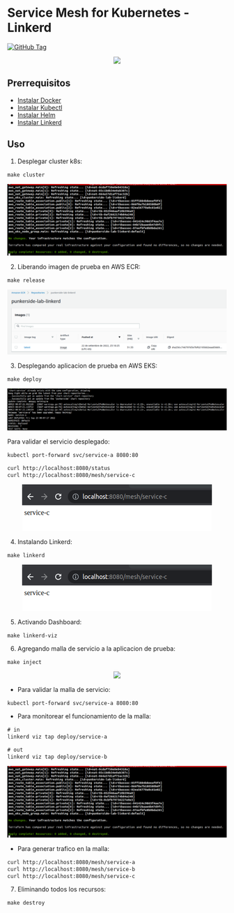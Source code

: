 # Service Mesh for Kubernetes - Linkerd

[![GitHub Tag](https://img.shields.io/github/tag-date/punkerside/linkerd.svg?style=plastic)](https://github.com/punkerside/linkerd/tags/)

<p align="center">
  <img src="docs/control-plane.png">
</p>

## **Prerrequisitos**

* [Instalar Docker](https://docs.docker.com/engine/install/)
* [Instalar Kubectl](https://kubernetes.io/docs/tasks/tools/install-kubectl-linux/)
* [Instalar Helm](https://helm.sh/docs/intro/install/)
* [Instalar Linkerd](https://linkerd.io/2.11/getting-started/)

## **Uso**

1. Desplegar cluster k8s:

```console
make cluster
```

<p align="center">
  <img src="docs/img_01.png">
</p>

2. Liberando imagen de prueba en AWS ECR:

```console
make release
```

<p align="center">
  <img src="docs/img_02.png">
</p>

3. Desplegando aplicacion de prueba en AWS EKS:

```console
make deploy
```

<p align="center">
  <img src="docs/img_03.png">
</p>

Para validar el servicio desplegado:

```console
kubectl port-forward svc/service-a 8080:80
```

```console
curl http://localhost:8080/status
curl http://localhost:8080/mesh/service-c
```

<p align="center">
  <img src="docs/img_04.png">
</p>

4. Instalando Linkerd:

```console
make linkerd
```

<p align="center">
  <img src="docs/img_04.PNG">
</p>

5. Activando Dashboard:

```console
make linkerd-viz
```

6. Agregando malla de servicio a la aplicacion de prueba:

```console
make inject
```

<p align="center">
  <img src="docs/img_05.PNG">
</p>

* Para validar la malla de servicio:

```console
kubectl port-forward svc/service-a 8080:80
```

* Para monitorear el funcionamiento de la malla:

```console
# in
linkerd viz tap deploy/service-a
```

```console
# out
linkerd viz tap deploy/service-b
```

<p align="center">
  <img src="docs/img_01.PNG">
</p>

* Para generar trafico en la malla:

```console
curl http://localhost:8080/mesh/service-a
curl http://localhost:8080/mesh/service-b
curl http://localhost:8080/mesh/service-c
```

7. Eliminando todos los recursos:

```console
make destroy
```